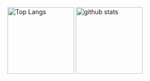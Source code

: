 <p align="left"> 
  <img alt="Top Langs" height="150px" src="https://github-readme-stats.vercel.app/api/top-langs/?username=Amagin0&layout=compact&theme=tokyonight" />
  <img alt="github stats" height="150px" src="https://github-readme-stats.vercel.app/api?username=Amagin0&theme=tokyonight&show_icons=true" />
</p>
